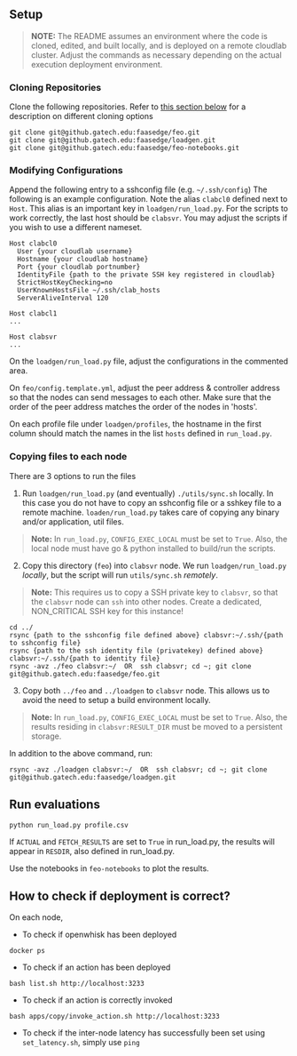 ## Setup
>**NOTE:**  The README assumes an environment where the code is cloned, edited, and built locally, and is deployed on a remote cloudlab cluster. Adjust the commands as necessary depending on the actual execution deployment environment. 

### Cloning Repositories
Clone the following repositories. Refer to [this section below](#-copying-files-to-each-node) for a description on different cloning options
```
git clone git@github.gatech.edu:faasedge/feo.git
git clone git@github.gatech.edu:faasedge/loadgen.git
git clone git@github.gatech.edu:faasedge/feo-notebooks.git
```


### Modifying Configurations
Append the following entry to a sshconfig file (e.g. `~/.ssh/config`)
The following is an example configuration. Note the alias `clabcl0` defined next to `Host`. This alias is an important key in `loadgen/run_load.py`. 
For the scripts to work correctly, the last host should be `clabsvr`. You may adjust the scripts if you wish to use a different nameset. 

```
Host clabcl0
  User {your cloudlab username}
  Hostname {your cloudlab hostname}
  Port {your cloudlab portnumber}
  IdentityFile {path to the private SSH key registered in cloudlab}
  StrictHostKeyChecking=no
  UserKnownHostsFile ~/.ssh/clab_hosts
  ServerAliveInterval 120

Host clabcl1
...

Host clabsvr
...
```

On the `loadgen/run_load.py` file, adjust the configurations in the commented area.

On `feo/config.template.yml`, adjust the peer address & controller address so that the nodes can send messages to each other. Make sure that the order of the peer address matches the order of the nodes in 'hosts'.


On each profile file under `loadgen/profiles`, the hostname in the first column should match the names in the list `hosts` defined in `run_load.py`.

### Copying files to each node
There are 3 options to run the files
1) Run `loadgen/run_load.py` (and eventually) `./utils/sync.sh` locally. In this case you do not have to copy an sshconfig file or a sshkey file to a remote machine. `loaden/run_load.py` takes care of copying any binary and/or application, util files. 
>**Note:** In `run_load.py`, `CONFIG_EXEC_LOCAL` must be set to `True`. Also, the local node must have go & python installed to build/run the scripts.

2) Copy this directory (`feo`) into `clabsvr` node. We run `loadgen/run_load.py` *locally*, but the script will run `utils/sync.sh` *remotely*.
>**Note:** This requires us to copy a SSH private key to `clabsvr`, so that the `clabsvr` node can `ssh` into other nodes. Create a dedicated, NON_CRITICAL SSH key for this instance!

```
cd ../
rsync {path to the sshconfig file defined above} clabsvr:~/.ssh/{path to sshconfig file}
rsync {path to the ssh identity file (privatekey) defined above} clabsvr:~/.ssh/{path to identity file}
rsync -avz ./feo clabsvr:~/  OR  ssh clabsvr; cd ~; git clone git@github.gatech.edu:faasedge/feo.git
```

3) Copy both `../feo` and `../loadgen` to `clabsvr` node. This allows us to avoid the need to setup a build environment locally. 
>**Note:** In `run_load.py`, `CONFIG_EXEC_LOCAL` must be set to `True`. Also, the results residing in `clabsvr:RESULT_DIR` must be moved to a persistent storage. 

In addition to the above command, run:
```
rsync -avz ./loadgen clabsvr:~/  OR  ssh clabsvr; cd ~; git clone git@github.gatech.edu:faasedge/loadgen.git
```


## Run evaluations 
```
python run_load.py profile.csv
```

If `ACTUAL` and `FETCH_RESULTS` are set to `True` in run_load.py, the results will appear in `RESDIR`, also defined in run_load.py. 

Use the notebooks in `feo-notebooks` to plot the results. 

## How to check if deployment is correct?
On each node, 
- To check if openwhisk has been deployed
```
docker ps
```

- To check if an action has been deployed
```
bash list.sh http://localhost:3233
```

- To check if an action is correctly invoked
```
bash apps/copy/invoke_action.sh http://localhost:3233
```

- To check if the inter-node latency has successfully been set using `set_latency.sh`, simply use `ping`
